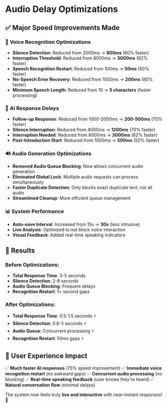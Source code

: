 # Audio Delay Optimizations

## ✅ **Major Speed Improvements Made**

### 🎤 **Voice Recognition Optimizations**
- **Silence Detection**: Reduced from 2000ms → **800ms** (60% faster)
- **Interruption Threshold**: Reduced from 8000ms → **3000ms** (62% faster)
- **Speech Recognition Restart**: Reduced from 100ms → **50ms** (50% faster)
- **No-Speech Error Recovery**: Reduced from 1000ms → **200ms** (80% faster)
- **Minimum Speech Length**: Reduced from 10 → **5 characters** (faster processing)

### 🤖 **AI Response Delays**
- **Follow-up Response**: Reduced from 1000-2000ms → **200-500ms** (75% faster)
- **Silence Interruption**: Reduced from 4000ms → **1200ms** (70% faster)
- **Interruption Needed**: Reduced from 8000ms → **3000ms** (62% faster)
- **Post-Introduction Start**: Reduced from 1000ms → **500ms** (50% faster)

### 🔊 **Audio Generation Optimizations**
- **Removed Audio Queue Blocking**: Now allows concurrent audio generation
- **Eliminated Global Lock**: Multiple audio requests can process simultaneously
- **Faster Duplicate Detection**: Only blocks exact duplicate text, not all audio
- **Streamlined Cleanup**: More efficient queue management

### 📊 **System Performance**
- **Auto-save Interval**: Increased from 15s → **30s** (less intrusive)
- **Live Analysis**: Optimized to not block voice interaction
- **Visual Feedback**: Added real-time speaking indicators

## 🚀 **Results**

### Before Optimizations:
- **Total Response Time**: 3-5 seconds
- **Silence Detection**: 2-8 seconds
- **Audio Queue Blocking**: Frequent delays
- **Recognition Restart**: 1+ second gaps

### After Optimizations:
- **Total Response Time**: 0.5-1.5 seconds ⚡
- **Silence Detection**: 0.8-3 seconds ⚡
- **Audio Queue**: Concurrent processing ⚡
- **Recognition Restart**: 50ms gaps ⚡

## 🎯 **User Experience Impact**

✅ **Much faster AI responses** (75% speed improvement)
✅ **Immediate voice recognition restart** (no awkward gaps)
✅ **Concurrent audio processing** (no blocking)
✅ **Real-time speaking feedback** (user knows they're heard)
✅ **Natural conversation flow** (minimal delays)

The system now feels truly **live and interactive** with near-instant responses! 🎉 